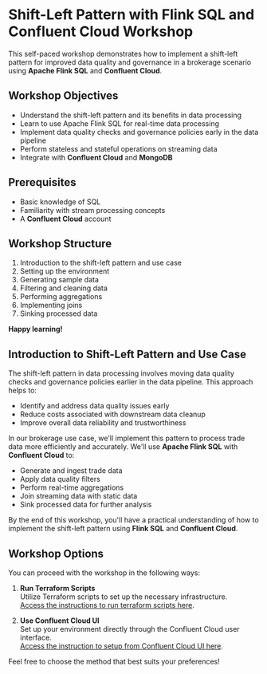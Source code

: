 # Shift-Left Pattern with Flink SQL and Confluent Cloud Workshop

This self-paced workshop demonstrates how to implement a shift-left pattern for improved data quality and governance in a brokerage scenario using **Apache Flink SQL** and **Confluent Cloud**.

## Workshop Objectives
- Understand the shift-left pattern and its benefits in data processing
- Learn to use Apache Flink SQL for real-time data processing
- Implement data quality checks and governance policies early in the data pipeline
- Perform stateless and stateful operations on streaming data
- Integrate with **Confluent Cloud** and **MongoDB**

## Prerequisites
- Basic knowledge of SQL
- Familiarity with stream processing concepts
- A **Confluent Cloud** account

## Workshop Structure
1. Introduction to the shift-left pattern and use case
2. Setting up the environment
3. Generating sample data
4. Filtering and cleaning data
5. Performing aggregations
6. Implementing joins
7. Sinking processed data

**Happy learning!**

## Introduction to Shift-Left Pattern and Use Case

The shift-left pattern in data processing involves moving data quality checks and governance policies earlier in the data pipeline. This approach helps to:
- Identify and address data quality issues early
- Reduce costs associated with downstream data cleanup
- Improve overall data reliability and trustworthiness

In our brokerage use case, we'll implement this pattern to process trade data more efficiently and accurately. We'll use **Apache Flink SQL** with **Confluent Cloud** to:
- Generate and ingest trade data
- Apply data quality filters
- Perform real-time aggregations
- Join streaming data with static data
- Sink processed data for further analysis

By the end of this workshop, you'll have a practical understanding of how to implement the shift-left pattern using **Flink SQL** and **Confluent Cloud**.


## Workshop Options

You can proceed with the workshop in the following ways:

1. **Run Terraform Scripts**  
   Utilize Terraform scripts to set up the necessary infrastructure.  
   [Access the instructions to run terraform scripts here](https://github.com/nidhi-ks/Flink-demo-for-Financial-Services/blob/main/Running%20Terraform%20Scripts.md).

2. **Use Confluent Cloud UI**  
   Set up your environment directly through the Confluent Cloud user interface.  
   [Access the instruction to setup from Confluent Cloud UI here](https://github.com/nidhi-ks/Flink-demo-for-Financial-Services/blob/main/FlinkSQL.md).

Feel free to choose the method that best suits your preferences!


